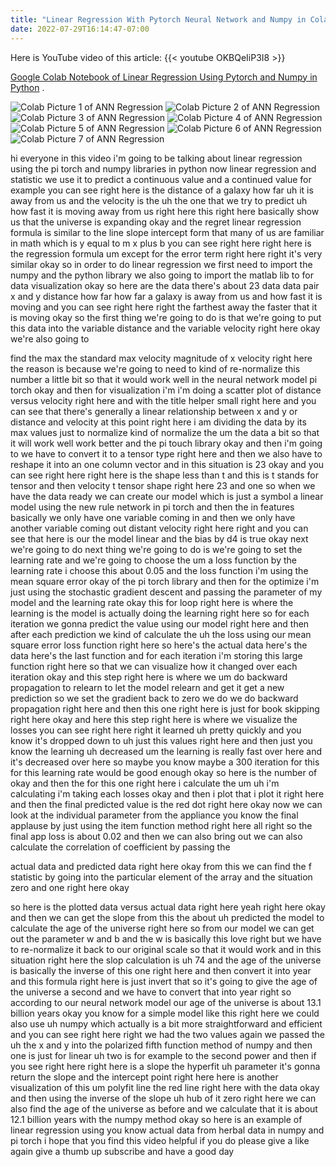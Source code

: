 ```yaml
---
title: "Linear Regression With Pytorch Neural Network and Numpy in Colab Python"
date: 2022-07-29T16:14:47-07:00
---
```


Here is YouTube video of this article: {{< youtube OKBQeIiP3I8 >}}  

[Google Colab Notebook of Linear Regression Using Pytorch and Numpy in Python](https://colab.research.google.com/drive/1dMXc0lgGXlXBmNiJmGmsPuEZinZbsr1U?usp=sharing) . 


![Colab Picture 1 of ANN Regression](/img/ann-01.jpg)
![Colab Picture 2 of ANN Regression](/img/ann-02.jpg)
![Colab Picture 3 of ANN Regression](/img/ann-03.jpg)
![Colab Picture 4 of ANN Regression](/img/ann-04.jpg)
![Colab Picture 5 of ANN Regression](/img/ann-05.jpg)
![Colab Picture 6 of ANN Regression](/img/ann-06.jpg)
![Colab Picture 7 of ANN Regression](/img/ann-07.jpg)

hi everyone in this video i'm going to be talking about linear regression using the pi torch and numpy libraries in python now linear regression and statistic we use it to predict a continuous value and a continued value for example you can see right here is the distance of a galaxy how far uh it is away from us and the velocity is the uh the one that we try to predict uh how fast it is moving away from us right here this right here basically show us that the universe is expanding okay and the regret linear regression formula is similar to the line slope intercept form that many of us are familiar in math which is y equal to m x plus b you can see right here right here is the regression formula um except for the error term right here right it's very similar okay so in order to do linear regression we first need to import the numpy and the python library we also going to import the matlab lib to for data visualization okay so here are the data there's about 23 data data pair x and y distance how far how far a galaxy is away from us and how fast it is moving and you can see right here right the farthest away the faster that it is moving okay so the first thing we're going to do is that we're going to put this data into the variable distance and the variable velocity right here okay we're also going to

find the max the standard max velocity magnitude of x velocity right here the reason is because we're going to need to kind of re-normalize this number a little bit so that it would work well in the neural network model pi torch okay and then for visualization i'm i'm doing a scatter plot of distance versus velocity right here and with the title helper small right here and you can see that there's generally a linear relationship between x and y or distance and velocity at this point right here i am dividing the data by its max values just to normalize kind of normalize the um the data a bit so that it will work well work better and the pi touch library okay and then i'm going to we have to convert it to a tensor type right here and then we also have to reshape it into an one column vector and in this situation is 23 okay and you can see right here right here is the shape less than t and this is t stands for tensor and then velocity t tensor shape right here 23 and one so when we have the data ready we can create our model which is just a symbol a linear model using the new rule network in pi torch and then the in features basically we only have one variable coming in and then we only have another variable coming out distant velocity right here right and you can see that here is our the model linear and the bias by d4 is true okay next we're going to do next thing we're going to do is we're going to set the learning rate and we're going to choose the um a loss function by the learning rate i choose this about 0.05 and the loss function i'm using the mean square error okay of the pi torch library and then for the optimize i'm just using the stochastic gradient descent and passing the parameter of my model and the learning rate okay this for loop right here is where the learning is the model is actually doing the learning right here so for each iteration we gonna predict the value using our model right here and then after each prediction we kind of calculate the uh the loss using our mean square error loss function right here so here's the actual data here's the data here's the last function and for each iteration i'm storing this large function right here so that we can visualize how it changed over each iteration okay and this step right here is where we um do backward propagation to relearn to let the model relearn and get it get a new prediction so we set the gradient back to zero we do we do backward propagation right here and then this one right here is just for book skipping right here okay and here this step right here is where we visualize the losses you can see right here right it learned uh pretty quickly and you know it's dropped down to uh just this values right here and then just you know the learning uh decreased um the learning is really fast over here and it's decreased over here so maybe you know maybe a 300 iteration for this for this learning rate would be good enough okay so here is the number of okay and then the for this one right here i calculate the um uh i'm calculating i'm taking each losses okay and then i plot that i plot it right here and then the final predicted value is the red dot right here okay now we can look at the individual parameter from the appliance you know the final applause by just using the item function method right here all right so the final app loss is about 0.02 and then we can also bring out we can also calculate the correlation of coefficient by passing the

actual data and predicted data right here okay from this we can find the f statistic by going into the particular element of the array and the situation zero and one right here okay

so here is the plotted data versus actual data right here yeah right here okay and then we can get the slope from this the about uh predicted the model to calculate the age of the universe right here so from our model we can get out the parameter w and b and the w is basically this love right but we have to re-normalize it back to our original scale so that it would work and in this situation right here the slop calculation is uh 74 and the age of the universe is basically the inverse of this one right here and then convert it into year and this formula right here is just invert that so it's going to give the age of the universe a second and we have to convert that into year right so according to our neural network model our age of the universe is about 13.1 billion years okay you know for a simple model like this right here we could also use uh numpy which actually is a bit more straightforward and efficient and you can see right here right we had the two values again we passed the uh the x and y into the polarized fifth function method of numpy and then one is just for linear uh two is for example to the second power and then if you see right here right here is a slope the hyperfit uh parameter it's gonna return the slope and the intercept point right here here is another visualization of this um polyfit line the red line right here with the data okay and then using the inverse of the slope uh hub of it zero right here we can also find the age of the universe as before and we calculate that it is about 12.1 billion years with the numpy method okay so here is an example of linear regression using you know actual data from herbal data in numpy and pi torch i hope that you find this video helpful if you do please give a like again give a thumb up subscribe and have a good day